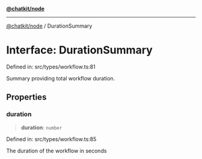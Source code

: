 [**@chatkit/node**](../README.md)

***

[@chatkit/node](../README.md) / DurationSummary

# Interface: DurationSummary

Defined in: src/types/workflow.ts:81

Summary providing total workflow duration.

## Properties

### duration

> **duration**: `number`

Defined in: src/types/workflow.ts:85

The duration of the workflow in seconds
